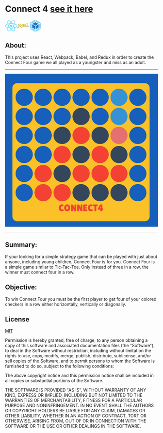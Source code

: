 # Connect 4 [see it here](https://festive-williams-256a97.netlify.com/)
![React](./react.png?raw=true 'React')![Babel](./babel.png?raw=true 'Babel')![Webpack](./webpack.png?raw=true 'Webpack')

## About:

This project uses React, Webpack, Babel, and Redux in order to create  the Connect Four game we all played as a youngster and miss as an adult.

---

[![Connect Four](./connect4.png?raw=true "'It's like tic-tac-toe, but, like, more' - Sean")](https://festive-williams-256a97.netlify.com/)

---

## Summary:

If your looking for a simple strategy game that can be played with just about anyone, including young children, Connect Four is for you. Connect Four is a simple game similar to Tic-Tac-Toe. Only instead of three in a row, the winner must connect four in a row.

## Objective:

To win Connect Four you must be the first player to get four of your colored checkers in a row either horizontally, vertically or diagonally.

## License

[MIT](https://choosealicense.com/licenses/mit/)

Permission is hereby granted, free of charge, to any person obtaining a copy of this software and associated documentation files (the "Software"), to deal in the Software without restriction, including without limitation the rights to use, copy, modify, merge, publish, distribute, sublicense, and/or sell copies of the Software, and to permit persons to whom the Software is furnished to do so, subject to the following conditions:

The above copyright notice and this permission notice shall be included in all copies or substantial portions of the Software.

THE SOFTWARE IS PROVIDED "AS IS", WITHOUT WARRANTY OF ANY KIND, EXPRESS OR IMPLIED, INCLUDING BUT NOT LIMITED TO THE WARRANTIES OF MERCHANTABILITY, FITNESS FOR A PARTICULAR PURPOSE AND NONINFRINGEMENT. IN NO EVENT SHALL THE AUTHORS OR COPYRIGHT HOLDERS BE LIABLE FOR ANY CLAIM, DAMAGES OR OTHER LIABILITY, WHETHER IN AN ACTION OF CONTRACT, TORT OR OTHERWISE, ARISING FROM, OUT OF OR IN CONNECTION WITH THE SOFTWARE OR THE USE OR OTHER DEALINGS IN THE SOFTWARE.
